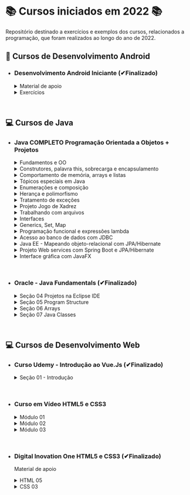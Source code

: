 # 📚 Cursos iniciados em 2022 📚

Repositório destinado a exercícios e exemplos dos cursos, relacionados a programação, que foram realizados ao longo do ano de 2022.

## **📱 Cursos de Desenvolvimento Android**

- ### **Desenvolvimento Android Iniciante (✔Finalizado)**

  <details>
  <summary> Material de apoio </summary>

  - [Introdução](/Android/CursoUdemyAndroidIniciante/Introducao/);
  - [Introdução à lógica e algoritmos](/Android/CursoUdemyAndroidIniciante/Introducao-a-logica/);
  - [Android - conceitos e fundamentos](/Android/CursoUdemyAndroidIniciante/Fundamentos/);
  - [Layout - conceitos iniciais](/Android/CursoUdemyAndroidIniciante/Layout-Conceitos-Iniciais/);
  - [Convenções de Código](/Android/CursoUdemyAndroidIniciante/App01ConversorDeMoedas/);
  </details>

  <details>
  <summary> Exercícios </summary>

  - [App Conversor de moedas](https://github.com/LuizMiguelSR/ConversorMoedas);
  - [App Festa de fim de ano](https://github.com/LuizMiguelSR/FestaFimDeAno);
  </details>

&nbsp;

## **💻 Cursos de Java**

- ### **Java COMPLETO Programação Orientada a Objetos + Projetos**

  <details>
  <summary> Fundamentos e OO </summary>

  - [Fundamentos](/Java/CursoUdemyJava/curso_programacao/);
  </details>

  <details>
  <summary> Construtores, palavra this, sobrecarga e encapsulamento </summary>

  - [Membros Estáticos](/Java/CursoUdemyJava/boxingEunboxing/);
  - [Classes e atributos](/Java/CursoUdemyJava/exerciciosClassesEAtributos/);
  - [Construtores](/Java/CursoUdemyJava/exercicios_contrutores/);
  </details>

  <details>
  <summary> Comportamento de memória, arrays e listas </summary>

  - [Tipo referência X Valor](/Java/CursoUdemyJava/tiposReferenciaTiposValor/);
  - [Vetores](/Java/CursoUdemyJava/vetores/);
  - [Boxing e Unboxing](/Java/CursoUdemyJava/boxingEunboxing/);
  - [Laço for each](/Java/CursoUdemyJava/lacoForEach/);
  - [Listas](/Java/CursoUdemyJava/listasParte02/);
  - [Exercícios 01](/Java/CursoUdemyJava/exerciciosListas/);
  - [Exercícios Resolvidos](/Java/CursoUdemyJava/exercicioResolvidoMatriz/);
  - [Exercícios 02](/Java/CursoUdemyJava/exerciciosMatrizes/);
  </details>

  <details>
  <summary> Tópicos especiais em Java </summary>
  
  - [Trabalhando com datas - Date](/Java/CursoUdemyJava/date/);
  - [Manipulando um Date com Calendar](/Java/CursoUdemyJava/calendar/);
  </details>

  <details>
  <summary> Enumerações e composição </summary>

  - [Trabalhando com Enumerações e conversão em String](/Java/CursoUdemyJava/enumeracao/);
  - Falando sobre design;
  - Composição;
  - [Exercício 01 - Composição](/Java/CursoUdemyJava/compositionExercicio01/);
  - [Exercício 02 - StringBuilder](/Java/CursoUdemyJava/stringBuilderExercicio02/);
  - [Exercício de fixação](/Java/CursoUdemyJava/exercicioEnumComposition/);
  </details>

  <details>
  <summary> Herança e polimorfismo </summary>  
  
  - [Herança](/Java/CursoUdemyJava/heranca/);
  - [Upcasting e Downcasting](/Java/CursoUdemyJava/heranca/);
  - [Sobreposição, palavra super, anotação @Override](/Java/CursoUdemyJava/heranca/);
  - [Classes e método final](/Java/CursoUdemyJava/heranca/);
  - [Exercício Resolvido](/Java/CursoUdemyJava/exercicioResolvidoHeranca/);
  - [Exercício Fixação](/Java/CursoUdemyJava/exercicioPolimorfismo/);
  - [Classes Abstratas](/Java/CursoUdemyJava/classesAbstratas/);
  - [Métodos Abstratos](/Java/CursoUdemyJava/metodosAbstratos/);
  - [Exercício Fixação](/Java/CursoUdemyJava/exercicioMetodosAbstratos/);
  </details>

  <details>
  <summary> Tratamento de exceções </summary>  
  
  - Discussão inicial sobre exceções;
  - [Try Catch](/Java/CursoUdemyJava/tryCatch/);
  - [Pilha de chamada de métodos (stack trace)](/Java/CursoUdemyJava/tryCatch/);
  - [Criando exceções personalizadas](/Java/CursoUdemyJava/exceptionPersonalization/);
  - [Primeira solução - muito ruim](/Java/CursoUdemyJava/exceptionPersonalization/);
  - [Segunda solução - ruim](/Java/CursoUdemyJava/exceptionPersonalization/);
  - [Terceira solução - boa](/Java/CursoUdemyJava/exceptionPersonalization/);
  - [Exercício de fixação](/Java/CursoUdemyJava/exercicioExceptions/);
  </details>

  <details>
  <summary> Projeto Jogo de Xadrez </summary>
  
  - [Projeto jogo de Xadrez em java](https://github.com/LuizMiguelSR/chess-system-java);
  </details>

  <details>
  <summary> Trabalhando com arquivos </summary>  
  
  - [Lendo arquivo texto com classes File e Scanner](https://github.com/LuizMiguelSR/Cursos-de-2022/blob/main/Java/CursoUdemyJava/lendoArquivosScanner/src/application/Program.java);
  - [FileReader e BufferedReader](/Java/CursoUdemyJava/bufferedFileReader/src/application/Program.java);
  - [FileWriter e BufferedWriter](/Java/CursoUdemyJava/FileEBufferedWtriter/src/application/Program.java);
  - [Manipulando pastas com o File](/Java/CursoUdemyJava/pastasFile/src/application/Program.java);
  - [Informações de um arquivo](/Java/CursoUdemyJava/infoArquivo/src/application/Program.java);
  </details>

  <details>
  <summary> Interfaces </summary>  

  - [Solução do problema - Parte 01](https://github.com/LuizMiguelSR/Cursos-de-2022/commit/4068665a91e9aaba16bc3397737ba82bf4d1d589);
  - [Solução do problema - Parte 02](https://github.com/LuizMiguelSR/Cursos-de-2022/commit/fbcc1e38f3efa806ef19e271fbc90846f688d822);
  - [Solução do problema - Parte 03](https://github.com/LuizMiguelSR/Cursos-de-2022/commit/783c5915545928ae471520553c5f333871822027);
  - Inversão de controle, injeção de dependência;
  - [Herdar vs Cumprir contrato](/Java/CursoUdemyJava/herdarVsContrato/src/);
  - [Herança múltipla e o problema do diamante](/Java/CursoUdemyJava/interface03/src/);
  - [Interface Comparable: Problema 01](https://github.com/LuizMiguelSR/Cursos-de-2022/commit/b8f36b9ce0dbf72ff6e98d893821ccc3de3d3db2) e [Interface Comparable: Problema 02](https://github.com/LuizMiguelSR/Cursos-de-2022/commit/b86472ea830c0e87150e77b21bc8ac852ed1b690);
  - [Default Methods](/Java/CursoUdemyJava/defaultMethodsProlbema01/src/);
  </details>

  <details>
  <summary> Generics, Set, Map </summary>

  - [Introdução aos Generics](/Java/CursoUdemyJava/generics1/src/);
  - [Genéricos delimitados](/Java/CursoUdemyJava/generics2/src/);
  - [Tipos curinga](/Java/CursoUdemyJava/genericCoringa/src/application/Program.java);
  - [Curingas delimitados](/Java/CursoUdemyJava/generics4/src/);
  - [HasCode e Equals](/Java/CursoUdemyJava/genericHasCodeEquals/src/);
  - Set: [Exemplo 01 - Com HashSet](/Java/CursoUdemyJava/set1/src/application/Program.java), [Exemplo 02 - Com TreeSet](/Java/CursoUdemyJava/set1/src/application/Program2.java);
  - [Como o set testa igualdade](/Java/CursoUdemyJava/setTestaIgualdade/src/);
  - [Como TreeSet compara elementos](/Java/CursoUdemyJava/treeSetCompara/src/);
  - [Exercício Resolvido (Set)](/Java/CursoUdemyJava/set1Java/src/);
  - Map: [Exemplo 01](/Java/CursoUdemyJava/map1Exemplo/src/application/Program.java), [Exemplo 02](/Java/CursoUdemyJava/map2Exemplo/src/);
  </details>

  <details>
  <summary> Programação funcional e expressões lambda </summary>

  - [Uma experiência com comparator](/Java/CursoUdemyJava/lambda1/src/);
  - Programação funcional e cálculo lambda:
    - [Transparência referencial](https://github.com/LuizMiguelSR/Cursos-de-2022/commit/be31b9ebf74815fcc340a0b5cdfd2007e3adf1b4#diff-7595d88342182026a414230f5ad6ecafd66d7aa49daf447d02323d99f02579b3);
    - [Funções são objetos de primeira ordem](https://github.com/LuizMiguelSR/Cursos-de-2022/commit/3437b1c442b2dc70caec88eb26cb71810916eb82#diff-726a3fe60f0c8be398f9bfedb3c97ef33ad9b8c30ee39a9e9a30ac7669ba85c7);
  - Predicate:
    - [Implementação da interface](https://github.com/LuizMiguelSR/Cursos-de-2022/commit/5c60b3350695ce3889e0c588ad61155552be9e30);
    - [Reference method com método estático](https://github.com/LuizMiguelSR/Cursos-de-2022/commit/1dbce99fb0665c742f047a1129c7f7be77f2324e);
    - [Reference method com método não estático](https://github.com/LuizMiguelSR/Cursos-de-2022/commit/eb929adde4e0bf04b1af268940f23862bfb9304f);
    - [Expressão lambda declarada](https://github.com/LuizMiguelSR/Cursos-de-2022/commit/4c15a40a8c1d72cf026ce2967f6acc8cd7da05e9);
    - [Expressão lambda inline](https://github.com/LuizMiguelSR/Cursos-de-2022/commit/a0508911613157f33234c44355fffeb0d0f5e877);
  - Consumer:
    - [Implementação da interface](https://github.com/LuizMiguelSR/Cursos-de-2022/commit/3af29e92c7e42b4c410e96cc22c365d7efe1d92a);
    - [Reference method com método estático](https://github.com/LuizMiguelSR/Cursos-de-2022/commit/ca6e0565e87a9ab8c44293920481ab72e18076c1);
    - [Reference method com método não estático](https://github.com/LuizMiguelSR/Cursos-de-2022/commit/b4e62c6d31c42670e5bad28af6f9d155528b4942);
    - [Expressão lambda declarada](https://github.com/LuizMiguelSR/Cursos-de-2022/commit/a1340ed3f4dbad114ea84a20c849c4eef1c62c9e);
    - [Expressão lambda inline](https://github.com/LuizMiguelSR/Cursos-de-2022/commit/a3a8798d9051f320c0ff7dd73157ebe22f68444d);
  - Function:
    - [Implementação da interface](https://github.com/LuizMiguelSR/Cursos-de-2022/commit/ed0e38ed28171cbff9ed40d1c84fffff7028574c);
    - [Reference method com método estático](https://github.com/LuizMiguelSR/Cursos-de-2022/commit/76d38d5efeec4e6a4724230c7e85e02321a20566);
    - [Reference method com método não estático](https://github.com/LuizMiguelSR/Cursos-de-2022/commit/a129ccbd21608d99042c263206a90dbe902bd33b);
    - [Expressão lambda declarada](https://github.com/LuizMiguelSR/Cursos-de-2022/commit/ed1a4322b18499a30370ef847a61c0d86fa56b75);
    - [Expressão lambda inline](https://github.com/LuizMiguelSR/Cursos-de-2022/commit/8100c98d9b6ca2f277298efa1e3b026eb1575643);
  - [Criando funções que recebem funções como parâmetro](/Java/CursoUdemyJava/lambda05/src/);
  - [Stream](/Java/CursoUdemyJava/stream/src/application/Program.java);
  - [Pipeline](/Java/CursoUdemyJava/pipeline/src/application/Program.java);
  - [Exercício resolvido - filter, sorted, map, reduce](/Java/CursoUdemyJava/lambda6/src/);
  - [Exercício de fixação](/Java/CursoUdemyJava/lambda7/src/);
  </details>

  <details>
  <summary> Acesso ao banco de dados com JDBC </summary>
  
  - [Preparação do primeiro projeto no Eclipse](/Java/CursoUdemyJava/jdbc1/);
  - [Demo recuperando dados](/Java/CursoUdemyJava/jdbc2/);
  - Demo inserir dados:
    - [Inserção simples com preparedStatement](https://github.com/LuizMiguelSR/Cursos-de-2022/commit/520366215b5c8cc714a4b9fba5cbef570ef32f74);
    - [Inserção com recuperação de Id](https://github.com/LuizMiguelSR/Cursos-de-2022/commit/70ebfbb2d72ad9db9487cb636005049a6f6705bb);
  - [Demo atualizar dados](/Java/CursoUdemyJava/jdbc4/);
  - [Demo deletar dados](/Java/CursoUdemyJava/jdbc5/);
  - [Demo Transações](/Java/CursoUdemyJava/jdbc6/);
  - [Classe Department](https://github.com/LuizMiguelSR/Cursos-de-2022/commit/64be9769dc9c22982a57dfda96baa788768b18dc);
  - [Classe Seller](https://github.com/LuizMiguelSR/Cursos-de-2022/commit/bda09dea414cb58dd700839dae616b1053c99001);
  - [Interface DepartmentDao e SellerDao](https://github.com/LuizMiguelSR/Cursos-de-2022/commit/bda09dea414cb58dd700839dae616b1053c99001);
  - [SellerDaoJDBC e DaoFactory](https://github.com/LuizMiguelSR/Cursos-de-2022/commit/bda09dea414cb58dd700839dae616b1053c99001);
  - [Implementando FindById](https://github.com/LuizMiguelSR/Cursos-de-2022/commit/0e0a4c866190abc41a0570247d22e46bdae959ac);
  - [Reutilizando a instanciação](https://github.com/LuizMiguelSR/Cursos-de-2022/commit/d20d422dca82155085f89cdf80b5bc8a992f7b48);
  - [Implementando o FindByDepartment](https://github.com/LuizMiguelSR/Cursos-de-2022/commit/18201f41a40c6f4d320b731bfbd47baf0fd2777a);
  - [Implementando o FindAll](https://github.com/LuizMiguelSR/Cursos-de-2022/commit/6d16af5acb9c983e0363c388cb8c351ddd3823f8);
  - [Implementando insert](https://github.com/LuizMiguelSR/Cursos-de-2022/commit/e2717975429df682ba6bfd5c805bb8c71c26b0a1);
  - [Implementando o update](https://github.com/LuizMiguelSR/Cursos-de-2022/commit/f30ecac5d6256c9500d01824a30db6a34ec74488);
  - [Implementando o delete](https://github.com/LuizMiguelSR/Cursos-de-2022/commit/fd8564d862a04e404395bf1bd7227617b1f89def);
  - [Implementação e teste do DepartmentDao](https://github.com/LuizMiguelSR/Cursos-de-2022/commit/107c6ff934074d543af311e781eb9ecf9d5448db);
  </details>

  <details>
  <summary> Java EE - Mapeando objeto-relacional com JPA/Hibernate </summary>

  - [Nivelamento JPA/Hibernate #01](/Java/CursoUdemyJava/aulaJPA/src/aplicacao/Programa.java);
  - [Nivelamento JPA/Hibernate #02](/Java/CursoUdemyJava/aulajpamaven/);
  - [Nivelamento JPA/Hibernate #03](/Java/CursoUdemyJava/aulajpamaven/src/main/java/aplicacao/Programa.java);
  </details>

  <details>
  <summary> Projeto Web services com Spring Boot e JPA/Hibernate </summary>

  - [Criação do Projeto](/Java/CursoUdemyJava/course/);
  - [Entidade User e seu resource](https://github.com/LuizMiguelSR/Cursos-de-2022/commit/a398b8400f94639f267ff8618a14838b73993519);
  - [Banco de dados H2, test profile, JPA](https://github.com/LuizMiguelSR/Cursos-de-2022/commit/5b59bca2724014342d8a8a4b4735105c52ecc6de);
  - [JPA repository, injeção de dependência, database seeding](https://github.com/LuizMiguelSR/Cursos-de-2022/commit/d8b36291dd10aa32b582b70cda3ef25c98415f81);
  - [Camada de serviço, registro de componentes](https://github.com/LuizMiguelSR/Cursos-de-2022/commit/45f755686189980ab2bd75d61557368928691f56);
  - [Entidade Pedido, Datas com Instant e Padrão ISO 8601 #01](https://github.com/LuizMiguelSR/Cursos-de-2022/commit/f1afa29f44421cd1a52a8455f3c97420db779891);
  - [Entidade Pedido, Datas com Instant e Padrão ISO 8601 #02](https://github.com/LuizMiguelSR/Cursos-de-2022/commit/2a1f7110eaa2a576c1b7ba3dccf45b6559cfd8d5);
  - [Enum OrderStatus](https://github.com/LuizMiguelSR/Cursos-de-2022/commit/2a1f7110eaa2a576c1b7ba3dccf45b6559cfd8d5);
  - [Entidade Categoria](https://github.com/LuizMiguelSR/Cursos-de-2022/commit/c827124c281aafe9a8c99851f7e078dd9c370113);
  - [Entidade Produto](https://github.com/LuizMiguelSR/Cursos-de-2022/commit/dad3e5666e63c04e4e9931598fa69a1340714ef4);
  - [Associação muitos para muitos com JoinTable](https://github.com/LuizMiguelSR/Cursos-de-2022/commit/a17729d1eb3a2a0aafc2c55e56fbdae56682b5c5);
  - [Entidade OrderItem, Associação muitos para muitos com dados extras #01](https://github.com/LuizMiguelSR/Cursos-de-2022/commit/c5399221a0a6bee30992e4fdc2a512d011d34bd4);
  - [Entidade OrderItem, Associação muitos para muitos com dados extras #02](https://github.com/LuizMiguelSR/Cursos-de-2022/commit/eb5bc3b10c6c7c45c2102adeaca0706773e1231f);
  - [Associação muitos para muitos entre Product e OrderItem](https://github.com/LuizMiguelSR/Cursos-de-2022/commit/78ff16a48680e448cc9dd1b9c4d5a61d408b988f);
  - [Entidade Payment, associação um para um](https://github.com/LuizMiguelSR/Cursos-de-2022/commit/07afbf14ecf6134cdb70aa510245c51945d3f065);
  </details>

  <details>
  <summary> Interface gráfica com JavaFX </summary>
  
  - [Criando um novo projeto JavaFX no Eclipse](/Java/CursoUdemyJava/javafx1/src/application/Main.java);
  - [Testando o FXML](https://github.com/LuizMiguelSR/Cursos-de-2022/commit/1d5ae87af29829d34bd513be354aa02dee700276);
  - [Tratando eventos com JavaFX](/Java/CursoUdemyJava/javafx2/src/application/Main.java);
  - [Mostrando um alert](/Java/CursoUdemyJava/javafx3/src/application/Main.java);
  - [Usando o TextField e Label, Interface Initializable](/Java/CursoUdemyJava/javafx4/src/application/Main.java);
  - [Limitações para TextField Interface Initializable](/Java/CursoUdemyJava/javafx5/src/application/Main.java);
  </details>

&nbsp;

- ### **Oracle - Java Fundamentals (✔Finalizado)**

  <details>
  <summary> Seção 04 Projetos na Eclipse IDE </summary>

  - [Introdução ao Eclipse](/Java/JavaFundamentals/Projetos/secao04StudyTools/src/studyTools/StudyPage.java);
  - [Classes de Objeto e Driver](/Java/JavaFundamentals/Projetos/secao04ClassDriver/src/application/);
  </details>

  <details>
  <summary> Seção 05 Program Structure </summary>

  - [Instruções de Controle](/Java/JavaFundamentals/Projetos/secao05Palindromo/src/PalindromeTester/Program.java);
  </details>

  <details>
  <summary> Seção 06 Arrays </summary>

  - [Arrays](/Java/JavaFundamentals/Projetos/secao06Arrays/src/secao06Arrays/TwoDTester.java);
  </details>

  <details>
  <summary> Seção 07 Java Classes </summary>

  - [Classes, Objetos e Métodos](/Java/JavaFundamentals/Projetos/secao07Classes/src/secao07Classes/Vehicle.java);
  - [Parâmetros e Sobrecarga de Métodos](/Java/JavaFundamentals/Projetos/secao07Compara/src/secao07Compara/);
  </details>

&nbsp;

## **💻 Cursos de Desenvolvimento Web**

- ### **Curso Udemy - Introdução ao Vue.Js (✔Finalizado)**

  <details>
  <summary> Seção 01 - Introdução</summary>

  - Diferenças Vue x JavaScript clássico com DOM
    - [HTML](/Frameworks/UdemyIntroducaoAoVueJs/Secao01Introducao/aula_001/index_html.html);
    - [Vue](/Frameworks/UdemyIntroducaoAoVueJs/Secao01Introducao/aula_001/index_vue.html);
  - [Diretivas: v-model, v-on, v-if, v-for](/Frameworks/UdemyIntroducaoAoVueJs/Secao01Introducao/aula_002/index_vue.html);
  - [Diretivas: v-bind, v-on (change, click)](/Frameworks/UdemyIntroducaoAoVueJs/Secao01Introducao/aula_003/index_vue.html);
  - [Diretivas: v-html, mounted, created)](/Frameworks/UdemyIntroducaoAoVueJs/Secao01Introducao/aula_004/index_vue.html);
  - [Observadores: Watch](/Frameworks/UdemyIntroducaoAoVueJs/Secao01Introducao/aula_005/index_vue.html);
  - [Requisições com Axios - Consultar CEP](/Frameworks/UdemyIntroducaoAoVueJs/Secao01Introducao/aula_005/index_vue.html);
  </details>

&nbsp;

- ### **Curso em Vídeo HTML5 e CSS3**

  <details>
  <summary> Módulo 01 </summary>

  - [Primeiro Código em HTML](/HTMLeCSS/CursoEmVideo/Modulo01/html-css/exercicios/ex001/index.html);
  - [Parágrafos e Quebras](/HTMLeCSS/CursoEmVideo/Modulo01/html-css/exercicios/ex002/index.html);
  - [Símbolos e emojis no seu site](/HTMLeCSS/CursoEmVideo/Modulo01/html-css/exercicios/ex002/index.html);
  - [A tag img em HTML5](/HTMLeCSS/CursoEmVideo/Modulo01/html-css/exercicios/ex003/);
  - [Como mudar o favicon de um site](/HTMLeCSS/CursoEmVideo/Modulo01/html-css/exercicios/ex004/);
  - [Hierarquia de Títulos](/HTMLeCSS/CursoEmVideo/Modulo01/html-css/exercicios/ex006/);
  - [Semântica na HTML5 é importante](/HTMLeCSS/CursoEmVideo/Modulo01/html-css/exercicios/ex007/);
  - [Negrito e Itálico do jeito certo](/HTMLeCSS/CursoEmVideo/Modulo01/html-css/exercicios/ex008/index.html);
  - [Formatações adicionais em HTML](/HTMLeCSS/CursoEmVideo/Modulo01/html-css/exercicios/ex008/index.html);
  - [Citações e códigos](/HTMLeCSS/CursoEmVideo/Modulo01/html-css/exercicios/ex009/index.html);
  - [Listas OL e UL](/HTMLeCSS/CursoEmVideo/Modulo01/html-css/exercicios/ex009b/index.html);
  - [Listas mistas e de definição](/HTMLeCSS/CursoEmVideo/Modulo01/html-css/exercicios/ex009b/index.html);
  - [Links e Âncoras em HTML5](/HTMLeCSS/CursoEmVideo/Modulo01/html-css/exercicios/ex010/index.html);
  - [Links internos](/HTMLeCSS/CursoEmVideo/Modulo01/html-css/exercicios/ex010/);
  - [Links para downloads](/HTMLeCSS/CursoEmVideo/Modulo01/html-css/exercicios/ex010/);
  - [Desafio 05](/HTMLeCSS/CursoEmVideo/Modulo01/html-css/desafios/desafio05/index.html);
  - [Desafio 06](/HTMLeCSS/CursoEmVideo/Modulo01/html-css/desafios/desafio06/index.html);
  - [Imagens dinâmicas](/HTMLeCSS/CursoEmVideo/Modulo01/html-css/exercicios/ex011/img/);
  - [Imagens que se adaptam sozinhas](/HTMLeCSS/CursoEmVideo/Modulo01/html-css/exercicios/ex011/index.html);
  - [Colocando áudio no seu site](/HTMLeCSS/CursoEmVideo/Modulo01/html-css/exercicios/ex011/index.html);
  - [Formato de vídeo para seu site](/HTMLeCSS/CursoEmVideo/Modulo01/html-css/exercicios/ex012/midia/);
  - [Vídeos em hospedagem própria](/HTMLeCSS/CursoEmVideo/Modulo01/html-css/exercicios/ex012/index.html);
  - [Incorporação de vídeos externos](/HTMLeCSS/CursoEmVideo/Modulo01/html-css/exercicios/ex012/index.html);
  - [Desafio 09 - Site com vídeos](/HTMLeCSS/CursoEmVideo/Modulo01/html-css/desafios/desafio09/);
  - [Estilos CSS inline](/HTMLeCSS/CursoEmVideo/Modulo01/html-css/exercicios/ex013/index.html);
  - [Estilos CSS internos](/HTMLeCSS/CursoEmVideo/Modulo01/html-css/exercicios/ex014/index.html);
  - [Estilos CSS externos](/HTMLeCSS/CursoEmVideo/Modulo01/html-css/exercicios/ex015/);
  </details>

  <details>
  <summary> Módulo 02 </summary>

  - [Representando cores com CSS3](HTMLeCSS/CursoEmVideo/Modulo02/html-css/exercicios/ex016/cor01.html);
  - [Como criar degradê com CSS3](HTMLeCSS/CursoEmVideo/Modulo02/html-css/exercicios/ex016/cor02.html);
  - [Criando um exemplo real](HTMLeCSS/CursoEmVideo/Modulo02/html-css/exercicios/ex016/style.css);
  - [Famílias de fonte com CSS](https://github.com/LuizMiguelSR/Cursos-de-2022/commit/c4852d311916107587aedf2440250f22be3cfd6c);
  - [Tamanho de fonte e suas medidas](HTMLeCSS/CursoEmVideo/Modulo02/html-css/exercicios/ex017/fonte01.html);
  - [Usando Google Fonts](HTMLeCSS/CursoEmVideo/Modulo02/html-css/exercicios/ex018/fonte01.html);
  - [Usando fontes externas baixadas](HTMLeCSS/CursoEmVideo/Modulo02/html-css/exercicios/ex018/fonte02.html);
  - [Alinhamento de textos em CSS](HTMLeCSS/CursoEmVideo/Modulo02/html-css/exercicios/ex017/fonte02.html);
  - [Usando o id com CSS](HTMLeCSS/CursoEmVideo/Modulo02/html-css/exercicios/ex019/);
  - [As diferenças entre id e class](HTMLeCSS/CursoEmVideo/Modulo02/html-css/exercicios/ex019/);
  - [Pseudo classes em CSS](HTMLeCSS/CursoEmVideo/Modulo02/html-css/exercicios/ex020/);
  - [Pseudo elementos em CSS](HTMLeCSS/CursoEmVideo/Modulo02/html-css/exercicios/ex020/links.html);
  - [Modelo de Caixas na prática (parte 1)](HTMLeCSS/CursoEmVideo/Modulo02/html-css/exercicios/ex021/caixa01.html);
  - [Modelo de Caixas na prática (parte 2)](HTMLeCSS/CursoEmVideo/Modulo02/html-css/exercicios/ex021/caixa01.html);
  - [Grouping Tags](HTMLeCSS/CursoEmVideo/Modulo02/html-css/exercicios/ex021/caixa02.html);
  - [Sombras nas Caixas](HTMLeCSS/CursoEmVideo/Modulo02/html-css/exercicios/ex021/caixa02.html);
  - [Caixa com vértices arredondados](HTMLeCSS/CursoEmVideo/Modulo02/html-css/exercicios/ex021/caixa02.html);
  - [Bordas decoradas](HTMLeCSS/CursoEmVideo/Modulo02/html-css/exercicios/ex021/caixa03.html);
  - [Criando um projeto do zero](https://github.com/LuizMiguelSR/Cursos-de-2022/commit/bdd02751281954daf3c27a8c50944dec22faec68);
  - [Transformando layout em código](https://github.com/LuizMiguelSR/Cursos-de-2022/commit/a54b78ea99176a8aa8d9cb4cb2df12ea46c13249);
  - [Organizando o conteúdo do site](https://github.com/LuizMiguelSR/Cursos-de-2022/commit/9070a3c3ab98206034248c597d2d77e77dfdcd2b);
  - [Variáveis em CSS](https://github.com/LuizMiguelSR/Cursos-de-2022/commit/5056d6c3935bbd25d1b70d1b3010c8228b4fe03e);
  - [Responsividade na prática](https://github.com/LuizMiguelSR/Cursos-de-2022/commit/7ec6cb149e940a48c6ac733243fe52454ef4b57c);
  - [Configurando o header e o menu do site](https://github.com/LuizMiguelSR/Cursos-de-2022/commit/d39f1349fb61fbd77f45fd0d54bc091434821069);
  - [Melhorando o formato do conteúdo](https://github.com/LuizMiguelSR/Cursos-de-2022/commit/dc0d483eba6ff5401a2ab377646d0fdb43b97a03);
  - [Rodapé, conteúdo periférico e links](https://github.com/LuizMiguelSR/Cursos-de-2022/commit/89dde41551b9eecc7632fb3d28687bc056d85cee);
  - [Tornando um vídeo responsivo](https://github.com/LuizMiguelSR/Cursos-de-2022/commit/c13f53e09996b280c54b7d86f68300bafc33b1ef);
  </details>

  <details>
  <summary> Módulo 03 </summary>

  - [Download das imagens do capítulo](HTMLeCSS/CursoEmVideo/Modulo03/html-css/exercicios/ex022/img/);
  - [Colocando uma imagem de fundo no seu site](HTMLeCSS/CursoEmVideo/Modulo03/html-css/exercicios/ex022/fundo001.html);
  - [Imagens que se repetem no fundo do seu site](HTMLeCSS/CursoEmVideo/Modulo03/html-css/exercicios/ex022/fundo002.html);
  - [Configurando a posição da imagem no fundo do seu site](HTMLeCSS/CursoEmVideo/Modulo03/html-css/exercicios/ex022/);
  - [Mudando o tamanho da imagem de fundo do site](HTMLeCSS/CursoEmVideo/Modulo03/html-css/exercicios/ex022/fundo006.html);
  - [Background-attachment e shortland](HTMLeCSS/CursoEmVideo/Modulo03/html-css/exercicios/ex022/fundo006.html);
  - [Centralização vertical de caixas](HTMLeCSS/CursoEmVideo/Modulo03/html-css/exercicios/ex022/fundo007.html);
  - [Download e organização de arquivos](HTMLeCSS/CursoEmVideo/Modulo03/html-css/desafios/des12/);
  - [Ajustes no HTML do projeto](https://github.com/LuizMiguelSR/Cursos-de-2022/commit/37430324fe7ef87a4906f3510eb37ba50cfc3cff);
  - [Ajustes no CSS do projeto](/HTMLeCSS/CursoEmVideo/Modulo03/html-css/desafios/des12/estilo/style.css);
  - [Colocando fontes no projeto](/HTMLeCSS/CursoEmVideo/Modulo03/html-css/desafios/des12/estilo/style.css);
  - [Imagens com efeito Parallax Simples](/HTMLeCSS/CursoEmVideo/Modulo03/html-css/desafios/des12/estilo/style.css);
  - [Projeto Cordel Publicado](https://luizmiguelsr.github.io/projeto-cordel/);
  - [Primeira tabela em HTML](/HTMLeCSS/CursoEmVideo/Modulo03/html-css/exercicios/ex023/tabela001.html);
  - [Alinhando o conteúdo em tabelas](/HTMLeCSS/CursoEmVideo/Modulo03/html-css/exercicios/ex023/tabela001.html);
  - [Aprendendo a trabalhar com tabelas grandes](/HTMLeCSS/CursoEmVideo/Modulo03/html-css/exercicios/ex023/tabela002.html);
  - [Caption e Escopo de títulos em tabelas](/HTMLeCSS/CursoEmVideo/Modulo03/html-css/exercicios/ex023/tabela002.html);
  - [Efeito zebrado na tabela com HTML e CSS](/HTMLeCSS/CursoEmVideo/Modulo03/html-css/exercicios/ex023/tabela002.html);
  - [Cabeçalho fixo em tabelas grandes](/HTMLeCSS/CursoEmVideo/Modulo03/html-css/exercicios/ex023/tabela002.html);
  - [Mesclagem de células](/HTMLeCSS/CursoEmVideo/Modulo03/html-css/exercicios/ex023/tabela003.html);
  </details>

&nbsp;

- ### **Digital Inovation One HTML5 e CSS3 (✔Finalizado)**

  Material de apoio

  <details>
  <summary> HTML 05 </summary>

  - [Introdução](/HTMLeCSS/DigitalOne_HTML/index.html/);
  - [Entendendo o que é semântica](/HTMLeCSS/DigitalOne_HTML/index.html/);
  - [Textos e links em HTML](/HTMLeCSS/DigitalOne_HTML/index.html/);
  - [Como inserir imagem em seu site](/HTMLeCSS/DigitalOne_HTML/index.html/);
  - [Como organizar lista com HTML](/HTMLeCSS/DigitalOne_HTML/index.html/);
  </details>

  <details>
  <summary> CSS 03 </summary>

  - [Introdução e conceitos básicos do CSS3](/HTMLeCSS/DigitalOne_HTML/style.css);
  - [Estilizando elementos, textos e listas](/HTMLeCSS/DigitalOne_HTML/style.css);
  - [Dimensão e Alinhamento](/HTMLeCSS/DigitalOne_HTML/style.css);
  </details>
